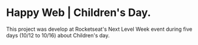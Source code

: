 # Happy Web | Children's Day.

This project was develop at Rocketseat's Next Level Week event during five days (10/12 to 10/16) about Children's day.
